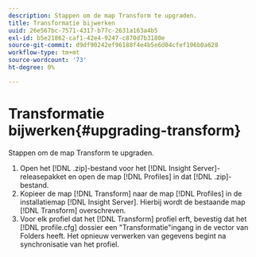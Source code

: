 ```yaml
---
description: Stappen om de map Transform te upgraden.
title: Transformatie bijwerken
uuid: 26e567bc-7571-4317-b77c-2631a163a4b5
exl-id: b5e21862-caf1-42e4-9247-c870d7b3180e
source-git-commit: d9df90242ef96188f4e4b5e6d04cfef196b0a628
workflow-type: tm+mt
source-wordcount: '73'
ht-degree: 0%

---
```


# Transformatie bijwerken{#upgrading-transform}

Stappen om de map Transform te upgraden.

1. Open het [!DNL .zip]-bestand voor het [!DNL Insight Server]-releasepakket en open de map [!DNL Profiles] in dat [!DNL .zip]-bestand.
1. Kopieer de map [!DNL Transform] naar de map [!DNL Profiles] in de installatiemap [!DNL Insight Server]. Hierbij wordt de bestaande map [!DNL Transform] overschreven.
1. Voor elk profiel dat het [!DNL Transform] profiel erft, bevestig dat het [!DNL profile.cfg] dossier een &quot;Transformatie&quot;ingang in de vector van Folders heeft.
Het opnieuw verwerken van gegevens begint na synchronisatie van het profiel.
